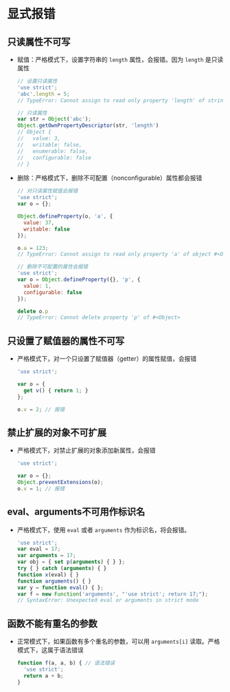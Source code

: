 # 显式报错

## 只读属性不可写

  - 赋值：严格模式下，设置字符串的 `length` 属性，会报错。因为 `length` 是只读属性

    ```javascript
    // 设置只读属性
    'use strict';
    'abc'.length = 5;
    // TypeError: Cannot assign to read only property 'length' of string 'abc'
    ```

    ```javascript
    // 只读属性
    var str = Object('abc');
    Object.getOwnPropertyDescriptor(str, 'length')
    // Object {
    //   value: 3,
    //   writable: false,
    //   enumerable: false,
    //   configurable: false
    // }
    ```

  - 删除：严格模式下，删除不可配置（nonconfigurable）属性都会报错

    ```javascript
    // 对只读属性赋值会报错
    'use strict';
    var o = {};

    Object.defineProperty(o, 'a', {
      value: 37,
      writable: false
    });

    o.a = 123;
    // TypeError: Cannot assign to read only property 'a' of object #<Object>

    // 删除不可配置的属性会报错
    'use strict';
    var o = Object.defineProperty({}, 'p', {
      value: 1,
      configurable: false
    });

    delete o.p
    // TypeError: Cannot delete property 'p' of #<Object>
    ```

## 只设置了赋值器的属性不可写

  - 严格模式下，对一个只设置了赋值器（getter）的属性赋值，会报错

    ```javascript
    'use strict';

    var o = {
      get v() { return 1; }
    };

    o.v = 2; // 报错
    ```

## 禁止扩展的对象不可扩展

  - 严格模式下，对禁止扩展的对象添加新属性，会报错

    ```javascript
    'use strict';

    var o = {};
    Object.preventExtensions(o);
    o.v = 1; // 报错
    ```

## eval、arguments不可用作标识名

  - 严格模式下，使用 `eval` 或者 `arguments` 作为标识名，将会报错。

    ```javascript
    'use strict';
    var eval = 17;
    var arguments = 17;
    var obj = { set p(arguments) { } };
    try { } catch (arguments) { }
    function x(eval) { }
    function arguments() { }
    var y = function eval() { };
    var f = new Function('arguments', "'use strict'; return 17;");
    // SyntaxError: Unexpected eval or arguments in strict mode
    ```

## 函数不能有重名的参数

  - 正常模式下，如果函数有多个重名的参数，可以用 `arguments[i]` 读取。严格模式下，这属于语法错误

    ```javascript
    function f(a, a, b) { // 语法错误
      'use strict';
      return a + b;
    }
    ```
